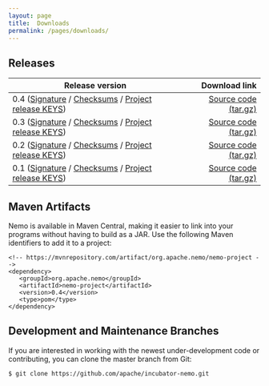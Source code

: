 ```yaml
---
layout: page
title:  Downloads
permalink: /pages/downloads/
---
```


## Releases

| Release version | Download link |
| --------------- | ------------: |
| 0.4 ([Signature](https://downloads.apache.org/incubator/nemo/0.4-incubating/apache-nemo-0.4-incubating-rc1.tar.gz.asc) / [Checksums](https://downloads.apache.org/incubator/nemo/0.4-incubating/apache-nemo-0.4-incubating-rc1.tar.gz.sha512) / [Project release KEYS](https://downloads.apache.org/incubator/nemo/KEYS)) | [Source code (tar.gz)](https://downloads.apache.org/incubator/nemo/0.4-incubating/apache-nemo-0.4-incubating-rc1.tar.gz) |
| 0.3 ([Signature](https://archive.apache.org/dist/incubator/nemo//0.3-incubating/apache-nemo-0.3-incubating-rc1.tar.gz.asc) / [Checksums](https://archive.apache.org/dist/incubator/nemo//0.3-incubating/apache-nemo-0.3-incubating-rc1.tar.gz.sha512) / [Project release KEYS](https://downloads.apache.org/incubator/nemo/KEYS)) | [Source code (tar.gz)](https://archive.apache.org/dist/incubator/nemo/0.3-incubating/apache-nemo-0.3-incubating-rc1.tar.gz) |
| 0.2 ([Signature](https://archive.apache.org/dist/incubator/nemo/0.2-incubating/apache-nemo-0.2-incubating-rc5.tar.gz.asc) / [Checksums](https://archive.apache.org/dist/incubator/nemo/0.2-incubating/apache-nemo-0.2-incubating-rc5.tar.gz.sha512) / [Project release KEYS](https://downloads.apache.org/incubator/nemo/KEYS)) | [Source code (tar.gz)](https://archive.apache.org/dist/incubator/nemo/0.2-incubating/apache-nemo-0.2-incubating-rc5.tar.gz) |
| 0.1 ([Signature](https://archive.apache.org/dist/incubator/nemo/0.1-incubating/apache-nemo-0.1-incubating-rc2.tar.gz.asc) / [Checksums](https://archive.apache.org/dist/incubator/nemo/0.1-incubating/apache-nemo-0.1-incubating-rc2.tar.gz.sha512) / [Project release KEYS](https://downloads.apache.org/incubator/nemo/KEYS)) | [Source code (tar.gz)](https://archive.apache.org/dist/incubator/nemo/0.1-incubating/apache-nemo-0.1-incubating-rc2.tar.gz) |


## Maven Artifacts
Nemo is available in Maven Central, making it easier to link into your programs without having to build as a JAR. Use the following Maven identifiers to add it to a project:

```
<!-- https://mvnrepository.com/artifact/org.apache.nemo/nemo-project -->
<dependency>
   <groupId>org.apache.nemo</groupId>
   <artifactId>nemo-project</artifactId>
   <version>0.4</version>
   <type>pom</type>
</dependency>
```


## Development and Maintenance Branches

If you are interested in working with the newest under-development code or contributing, you can clone the master branch from Git:

```
$ git clone https://github.com/apache/incubator-nemo.git
```

